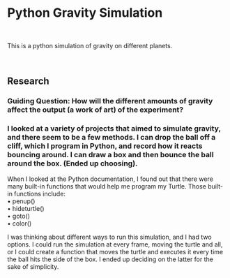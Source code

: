 <h1>Python Gravity Simulation</h1>

<br>

This is a python simulation of gravity on different planets.

<br>

<h2>Research</h2>

<h3>Guiding Question: How will the different amounts of gravity affect the output (a work of art) of the experiment?</h3>

<h3>I looked at a variety of projects that aimed to simulate gravity, and there seem to be a few methods. I can drop the ball off a cliff, which I program in Python, and record how it reacts bouncing around. I can draw a box and then bounce the ball around the box. (Ended up choosing).</h3>

When I looked at the Python documentation, I found out that there were many built-in functions that would help me program my Turtle. Those built-in functions include:
<br>
• penup() <br>
• hideturtle() <br>
• goto() <br>
• color() <br>

I was thinking about different ways to run this simulation, and I had two options. I could run the simulation at every frame, moving the turtle and all, or I could create a function that moves the turtle and executes it every time the ball hits the side of the box. I ended up deciding on the latter for the sake of simplicity.
